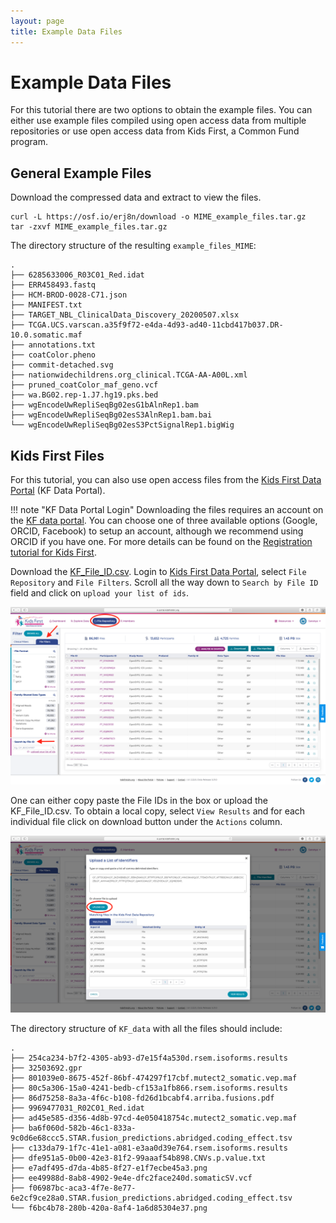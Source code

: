```yaml
---
layout: page
title: Example Data Files
---
```


Example Data Files
===================

For this tutorial there are two options to obtain the example files. You can either use example files compiled using open access data from multiple repositories or use open access data from Kids First, a Common Fund program.

General Example Files
-----------------------
Download the compressed data and extract to view the files.

```
curl -L https://osf.io/erj8n/download -o MIME_example_files.tar.gz
tar -zxvf MIME_example_files.tar.gz
```
The directory structure of the resulting `example_files_MIME`:

```
.
├── 6285633006_R03C01_Red.idat
├── ERR458493.fastq
├── HCM-BROD-0028-C71.json
├── MANIFEST.txt
├── TARGET_NBL_ClinicalData_Discovery_20200507.xlsx
├── TCGA.UCS.varscan.a35f9f72-e4da-4d93-ad40-11cbd417b037.DR-10.0.somatic.maf
├── annotations.txt
├── coatColor.pheno
├── commit-detached.svg
├── nationwidechildrens.org_clinical.TCGA-AA-A00L.xml
├── pruned_coatColor_maf_geno.vcf
├── wa.BG02.rep-1.J7.hg19.pks.bed
├── wgEncodeUwRepliSeqBg02esG1bAlnRep1.bam
├── wgEncodeUwRepliSeqBg02esS3AlnRep1.bam.bai
└── wgEncodeUwRepliSeqBg02esS3PctSignalRep1.bigWig
```

Kids First Files
------------------

For this tutorial, you can also use open access files from the [Kids First Data Portal](https://kidsfirstdrc.org) (KF Data Portal).

!!! note "KF Data Portal Login"
    Downloading the files requires an account on the [KF data portal](https://kidsfirstdrc.org). You can choose one of three available options (Google, ORCID, Facebook) to setup an account, although we recommend using ORCID if you have one. For more details can be found on the [Registration tutorial for Kids First](../../Kids-First/Portal-Setup-And-Permissions/KF_3_KF_Registration.md).

Download the [KF_File_ID.csv](./mime_supplementary_files/KF_File_ID.csv). Login to [Kids First Data Portal](https://kidsfirstdrc.org), select `File Repository` and `File Filters`. Scroll all the way down to `Search by File ID` field and click on `upload your list of ids`.

![Search by File ID](../../images/KFDRC_search_by_file_ID.png "Search by File ID")

One can either copy paste the File IDs in the box or upload the KF_File_ID.csv. To obtain a local copy, select `View Results` and for each individual file click on download button under the `Actions` column.

![File ID upload](../../images/KFDRC_file_ID_upload.png "File ID upload")

The directory structure of `KF_data` with all the files should include:

```
.
├── 254ca234-b7f2-4305-ab93-d7e15f4a530d.rsem.isoforms.results
├── 32503692.gpr
├── 801039e0-8675-452f-86bf-474297f17cbf.mutect2_somatic.vep.maf
├── 80c5a306-15a0-4241-bedb-cf153a1fb866.rsem.isoforms.results
├── 86d75258-8a3a-4f6c-b108-fd26d1bcabf4.arriba.fusions.pdf
├── 9969477031_R02C01_Red.idat
├── ad45e585-d356-4d8b-97cd-4e050418754c.mutect2_somatic.vep.maf
├── ba6f060d-582b-46c1-833a-9c0d6e68ccc5.STAR.fusion_predictions.abridged.coding_effect.tsv
├── c133da79-1f7c-41e1-a081-e3aa0d39e764.rsem.isoforms.results
├── dfe951a5-0b00-42e3-81f2-99aaaf54b898.CNVs.p.value.txt
├── e7adf495-d7da-4b85-8f27-e1f7ecbe45a3.png
├── ee49988d-8ab8-4902-9e4e-dfc2face240d.somaticSV.vcf
├── f06987bc-aca3-4f7e-8e77-6e2cf9ce28a0.STAR.fusion_predictions.abridged.coding_effect.tsv
└── f6bc4b78-280b-420a-8af4-1a6d85304e37.png    
```
